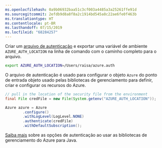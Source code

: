```yaml
---
ms.openlocfilehash: 0a9b06932baa51c3cf003a4485a3a25261ffe91d
ms.sourcegitcommit: 2efdb9d8a8f8a2c1914bd545a8c22ae6fe0f463b
ms.translationtype: HT
ms.contentlocale: pt-BR
ms.lasthandoff: 07/15/2019
ms.locfileid: "68284257"
---
```

Criar um [arquivo de autenticação](../java-sdk-azure-authenticate.md#mgmt-file) e exportar uma variável de ambiente `AZURE_AUTH_LOCATION` na linha de comando com o caminho completo para o arquivo.

```bash
export AZURE_AUTH_LOCATION=/Users/raisa/azure.auth
```

O arquivo de autenticação é usado para configurar o objeto `Azure` do ponto de entrada objeto usado pelas bibliotecas de gerenciamento para definir, criar e configurar os recursos do Azure.

```java
// pull in the location of the security file from the environment 
final File credFile = new File(System.getenv("AZURE_AUTH_LOCATION"));

Azure azure = Azure
        .configure()
        .withLogLevel(LogLevel.NONE)
        .authenticate(credFile)
        .withDefaultSubscription();
```

[Saiba mais](../java-sdk-azure-authenticate.md#mgmt-auth) sobre as opções de autenticação ao usar as bibliotecas de gerenciamento do Azure para Java.
